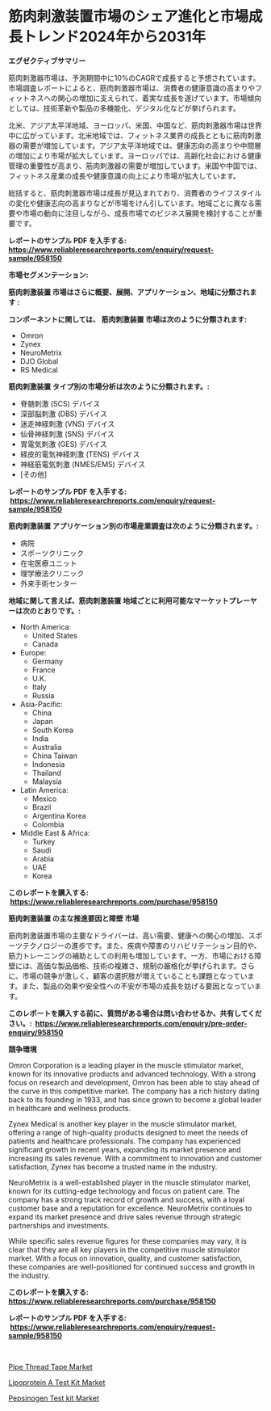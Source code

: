 <p><h1>筋肉刺激装置市場のシェア進化と市場成長トレンド2024年から2031年</h1></p><p><strong>エグゼクティブサマリー</strong></p>
<p><p>筋肉刺激器市場は、予測期間中に10%のCAGRで成長すると予想されています。市場調査レポートによると、筋肉刺激器市場は、消費者の健康意識の高まりやフィットネスへの関心の増加に支えられて、着実な成長を遂げています。市場傾向としては、技術革新や製品の多機能化、デジタル化などが挙げられます。</p><p>北米、アジア太平洋地域、ヨーロッパ、米国、中国など、筋肉刺激器市場は世界中に広がっています。北米地域では、フィットネス業界の成長とともに筋肉刺激器の需要が増加しています。アジア太平洋地域では、健康志向の高まりや中間層の増加により市場が拡大しています。ヨーロッパでは、高齢化社会における健康管理の重要性が高まり、筋肉刺激器の需要が増加しています。米国や中国では、フィットネス産業の成長や健康意識の向上により市場が拡大しています。</p><p>総括すると、筋肉刺激器市場は成長が見込まれており、消費者のライフスタイルの変化や健康志向の高まりなどが市場をけん引しています。地域ごとに異なる需要や市場の動向に注目しながら、成長市場でのビジネス展開を検討することが重要です。</p></p>
<p><strong>レポートのサンプル PDF を入手する: <a href="https://www.reliableresearchreports.com/enquiry/request-sample/958150">https://www.reliableresearchreports.com/enquiry/request-sample/958150</a></strong></p>
<p><strong>市場セグメンテーション:</strong></p>
<p><strong> 筋肉刺激装置 市場はさらに概要、展開、アプリケーション、地域に分類されます :</strong></p>
<p><strong>コンポーネントに関しては、 筋肉刺激装置 市場は次のように分類されます: &nbsp;</strong></p>
<p><ul><li>Omron</li><li>Zynex</li><li>NeuroMetrix</li><li>DJO Global</li><li>RS Medical</li></ul></p>
<p><strong> 筋肉刺激装置 タイプ別の市場分析は次のように分類されます。:</strong></p>
<p><ul><li>脊髄刺激 (SCS) デバイス</li><li>深部脳刺激 (DBS) デバイス</li><li>迷走神経刺激 (VNS) デバイス</li><li>仙骨神経刺激 (SNS) デバイス</li><li>胃電気刺激 (GES) デバイス</li><li>経皮的電気神経刺激 (TENS) デバイス</li><li>神経筋電気刺激 (NMES/EMS) デバイス</li><li>[その他]</li></ul></p>
<p><strong>レポートのサンプル PDF を入手する: &nbsp;<a href="https://www.reliableresearchreports.com/enquiry/request-sample/958150">https://www.reliableresearchreports.com/enquiry/request-sample/958150</a></strong></p>
<p><strong> 筋肉刺激装置 アプリケーション別の市場産業調査は次のように分類されます。:</strong></p>
<p><ul><li>病院</li><li>スポーツクリニック</li><li>在宅医療ユニット</li><li>理学療法クリニック</li><li>外来手術センター</li></ul></p>
<p><strong>地域に関して言えば、筋肉刺激装置 地域ごとに利用可能なマーケットプレーヤーは次のとおりです。:</strong></p>
<p><ul>
    <li>
        North America:
        <ul>
            <li>United States</li>
            <li>Canada</li>
        </ul>
    </li>
    <li>
        Europe:
        <ul>
            <li>Germany</li>
            <li>France</li>
            <li>U.K.</li>
            <li>Italy</li>
            <li>Russia</li>
        </ul>
    </li>
    <li>
        Asia-Pacific:
        <ul>
            <li>China</li>
            <li>Japan</li>
            <li>South Korea</li>
            <li>India</li>
            <li>Australia</li>
            <li>China Taiwan</li>
            <li>Indonesia</li>
            <li>Thailand</li>
            <li>Malaysia</li>
        </ul>
    </li>
    <li>
        Latin America:
        <ul>
            <li>Mexico</li>
            <li>Brazil</li>
            <li>Argentina Korea</li>
            <li>Colombia</li>
        </ul>
    </li>
    <li>
        Middle East & Africa:
        <ul>
            <li>Turkey</li>
            <li>Saudi</li>
            <li>Arabia</li>
            <li>UAE</li>
            <li>Korea</li>
        </ul>
    </li>
    </ul></p>
<p><strong>このレポートを購入する: &nbsp;<a href="https://www.reliableresearchreports.com/purchase/958150">https://www.reliableresearchreports.com/purchase/958150</a></strong></p>
<p><strong>筋肉刺激装置 の主な推進要因と障壁 市場</strong></p>
<p><p>筋肉刺激装置市場の主要なドライバーは、高い需要、健康への関心の増加、スポーツテクノロジーの進歩です。また、疾病や障害のリハビリテーション目的や、筋力トレーニングの補助としての利用も増加しています。一方、市場における障壁には、高価な製品価格、技術の複雑さ、規制の厳格化が挙げられます。さらに、市場の競争が激しく、顧客の選択肢が増えていることも課題となっています。また、製品の効果や安全性への不安が市場の成長を妨げる要因となっています。</p></p>
<p><strong>このレポートを購入する前に、質問がある場合は問い合わせるか、共有してください。:&nbsp; <a href="https://www.reliableresearchreports.com/enquiry/pre-order-enquiry/958150">https://www.reliableresearchreports.com/enquiry/pre-order-enquiry/958150</a></strong></p>
<p><strong>競争環境</strong></p>
<p><p>Omron Corporation is a leading player in the muscle stimulator market, known for its innovative products and advanced technology. With a strong focus on research and development, Omron has been able to stay ahead of the curve in this competitive market. The company has a rich history dating back to its founding in 1933, and has since grown to become a global leader in healthcare and wellness products.</p><p>Zynex Medical is another key player in the muscle stimulator market, offering a range of high-quality products designed to meet the needs of patients and healthcare professionals. The company has experienced significant growth in recent years, expanding its market presence and increasing its sales revenue. With a commitment to innovation and customer satisfaction, Zynex has become a trusted name in the industry.</p><p>NeuroMetrix is a well-established player in the muscle stimulator market, known for its cutting-edge technology and focus on patient care. The company has a strong track record of growth and success, with a loyal customer base and a reputation for excellence. NeuroMetrix continues to expand its market presence and drive sales revenue through strategic partnerships and investments.</p><p>While specific sales revenue figures for these companies may vary, it is clear that they are all key players in the competitive muscle stimulator market. With a focus on innovation, quality, and customer satisfaction, these companies are well-positioned for continued success and growth in the industry.</p></p>
<p><strong>このレポートを購入する: &nbsp; <a href="https://www.reliableresearchreports.com/purchase/958150">https://www.reliableresearchreports.com/purchase/958150</a></strong></p>
<p><strong>レポートのサンプル PDF を入手する: &nbsp;<a href="https://www.reliableresearchreports.com/enquiry/request-sample/958150">https://www.reliableresearchreports.com/enquiry/request-sample/958150</a></strong><strong></strong></p>
<p>&nbsp;</p>
<p><p><a href="https://github.com/Sarissaschmalingtr6fz2739/Market-Research-Report-List-1/blob/main/pipe-thread-tape-market.md">Pipe Thread Tape Market</a></p><p><a href="https://view.publitas.com/reportprime-1/global-lipoprotein-a-test-kit-market-by-types-applications-and-major-players-with-regional-growth-rate-analysis-and-development-situation-from-2023-to-2030/">Lipoprotein A Test Kit Market</a></p><p><a href="https://view.publitas.com/reportprime-1/pepsinogen-test-kit-market-offers-provide-insightful-data-for-the-time-period-from-2023-to-2030-and-also-provide-analysis-based-on-application-type-and-region/">Pepsinogen Test kit Market</a></p></p>